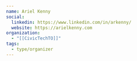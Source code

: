 ```yaml
---
name: Ariel Kenny
social:
  linkedin: https://www.linkedin.com/in/arkenny/
  website: https://arielkenny.com
organization:
  - "[[CivicTechTO]]"
tags:
  - type/organizer
---
```

